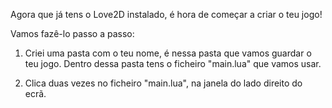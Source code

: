 
Agora que já tens o Love2D instalado, é hora de começar a criar o teu jogo!

Vamos fazê-lo passo a passo:

1. Criei uma pasta com o teu nome, é nessa pasta que vamos guardar o teu jogo. 
Dentro dessa pasta tens o ficheiro "main.lua" que vamos usar.

2. Clica duas vezes no ficheiro "main.lua", na janela do lado direito do ecrã.
